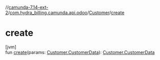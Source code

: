 //[camunda-7.14-ext-2](../../../index.md)/[com.hydra_billing.camunda.api.odoo](../index.md)/[Customer](index.md)/[create](create.md)

# create

[jvm]\
fun [create](create.md)(params: [Customer.CustomerData](-customer-data/index.md)): [Customer.CustomerData](-customer-data/index.md)
